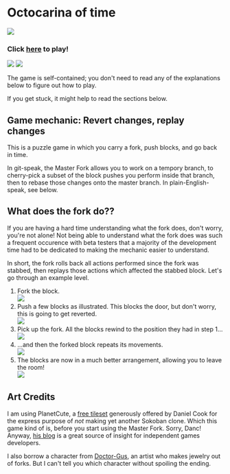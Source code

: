 # Octocarina of time

![](https://raw.github.com/Octocarina/game-off-2012/master/img/README/octocat-link-small.png) 

### Click [here](http://gelisam.com/octocarina) to play!

![](https://raw.github.com/Octocarina/game-off-2012/master/img/README/screenshot1.png) ![](https://raw.github.com/Octocarina/game-off-2012/master/img/README/screenshot2.png) 

The game is self-contained; you don't need to read any of the explanations below to figure out how to play.

If you get stuck, it might help to read the sections below.


## Game mechanic: Revert changes, replay changes

This is a puzzle game in which you carry a fork, push blocks, and go back in time.

In git-speak, the Master Fork allows you to work on a tempory branch, to cherry-pick a subset of the block pushes you perform inside that branch, then to rebase those changes onto the master branch. In plain-English-speak, see below.


## What does the fork do??

If you are having a hard time understanding what the fork does, don't worry, you're not alone! Not being able to understand what the fork does was such a frequent occurence with beta testers that a majority of the development time had to be dedicated to making the mechanic easier to understand.

In short, the fork rolls back all actions performed since the fork was stabbed, then replays those actions which affected the stabbed block. Let's go through an example level.

1.  Fork the block.  
    ![](https://raw.github.com/Octocarina/game-off-2012/master/img/README/explanation1.png)
1.  Push a few blocks as illustrated. This blocks the door, but don't worry, this is going to get reverted.  
    ![](https://raw.github.com/Octocarina/game-off-2012/master/img/README/explanation2.png)
1.  Pick up the fork. All the blocks rewind to the position they had in step 1...  
    ![](https://raw.github.com/Octocarina/game-off-2012/master/img/README/explanation3.png)
1.  ...and then the forked block repeats its movements.  
    ![](https://raw.github.com/Octocarina/game-off-2012/master/img/README/explanation4.png)
1.  The blocks are now in a much better arrangement, allowing you to leave the room!  
    ![](https://raw.github.com/Octocarina/game-off-2012/master/img/README/explanation5.png)


## Art Credits

I am using PlanetCute, a [free tileset](http://www.lostgarden.com/2007/05/dancs-miraculously-flexible-game.html) generously offered by Daniel Cook for the express purpose of *not* making yet another Sokoban clone. Which this game kind of is, before you start using the Master Fork. Sorry, Danc! Anyway, [his blog](http://www.lostgarden.com/) is a great source of insight for independent games developers.

I also borrow a character from <a href="http://doctor-gus.deviantart.com/">Doctor-Gus</a>, an artist who makes jewelry out of forks. But I can't tell you which character without spoiling the ending.
